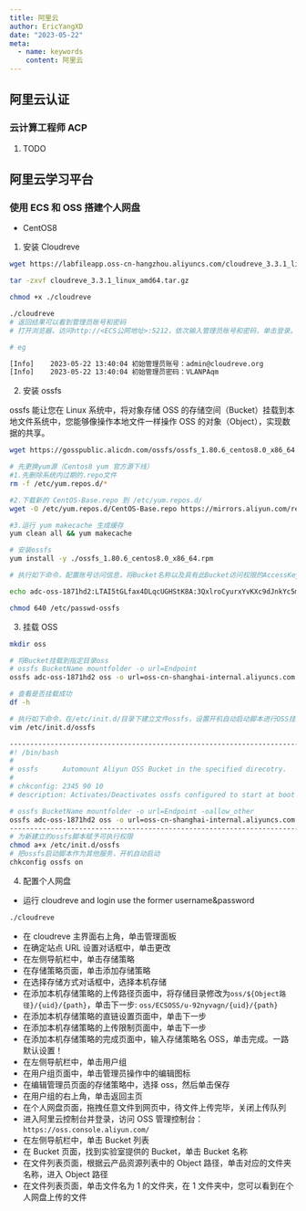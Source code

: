 ```yaml
---
title: 阿里云
author: EricYangXD
date: "2023-05-22"
meta:
  - name: keywords
    content: 阿里云
---
```


## 阿里云认证

### 云计算工程师 ACP

1. TODO

## 阿里云学习平台

### 使用 ECS 和 OSS 搭建个人网盘

- CentOS8

1. 安装 Cloudreve

```sh
wget https://labfileapp.oss-cn-hangzhou.aliyuncs.com/cloudreve_3.3.1_linux_amd64.tar.gz

tar -zxvf cloudreve_3.3.1_linux_amd64.tar.gz

chmod +x ./cloudreve

./cloudreve
# 返回结果可以看到管理员账号和密码
# 打开浏览器，访问http://<ECS公网地址>:5212，依次输入管理员账号和密码，单击登录。

# eg

[Info]    2023-05-22 13:40:04 初始管理员账号：admin@cloudreve.org
[Info]    2023-05-22 13:40:04 初始管理员密码：VLANPAqm
```

2. 安装 ossfs

ossfs 能让您在 Linux 系统中，将对象存储 OSS 的存储空间（Bucket）挂载到本地文件系统中，您能够像操作本地文件一样操作 OSS 的对象（Object），实现数据的共享。

```sh
wget https://gosspublic.alicdn.com/ossfs/ossfs_1.80.6_centos8.0_x86_64.rpm

# 先更换yum源（Centos8 yum 官方源下线）
#1.先删除系统内过期的.repo文件
rm -f /etc/yum.repos.d/*

#2.下载新的 CentOS-Base.repo 到 /etc/yum.repos.d/
wget -O /etc/yum.repos.d/CentOS-Base.repo https://mirrors.aliyun.com/repo/Centos-vault-8.5.2111.repo

#3.运行 yum makecache 生成缓存
yum clean all && yum makecache

# 安装ossfs
yum install -y ./ossfs_1.80.6_centos8.0_x86_64.rpm

# 执行如下命令，配置账号访问信息，将Bucket名称以及具有此Bucket访问权限的AccessKey ID和AccessKey Secret信息存放在/etc/passwd-ossfs文件中。

echo adc-oss-1871hd2:LTAI5tGLfax4DLqcUGHStK8A:3QxlroCyurxYvKXc9dJnkYc5mtmUEm > /etc/passwd-ossfs

chmod 640 /etc/passwd-ossfs
```

3. 挂载 OSS

```sh
mkdir oss

# 将Bucket挂载到指定目录oss
# ossfs BucketName mountfolder -o url=Endpoint
ossfs adc-oss-1871hd2 oss -o url=oss-cn-shanghai-internal.aliyuncs.com

# 查看是否挂载成功
df -h

# 执行如下命令，在/etc/init.d/目录下建立文件ossfs，设置开机自动启动脚本进行OSS挂载。
vim /etc/init.d/ossfs

-------------------------------------------------------------------------
#! /bin/bash
#
# ossfs      Automount Aliyun OSS Bucket in the specified direcotry.
#
# chkconfig: 2345 90 10
# description: Activates/Deactivates ossfs configured to start at boot time.

# ossfs BucketName mountfolder -o url=Endpoint -oallow_other
ossfs adc-oss-1871hd2 oss -o url=oss-cn-shanghai-internal.aliyuncs.com -oallow_other
-------------------------------------------------------------------------
# 为新建立的ossfs脚本赋予可执行权限
chmod a+x /etc/init.d/ossfs
# 把ossfs启动脚本作为其他服务，开机自动启动
chkconfig ossfs on
```

4. 配置个人网盘

- 运行 cloudreve and login use the former username&password

```sh
./cloudreve
```

- 在 cloudreve 主界面右上角，单击管理面板
- 在确定站点 URL 设置对话框中，单击更改
- 在左侧导航栏中，单击存储策略
- 在存储策略页面，单击添加存储策略
- 在选择存储方式对话框中，选择本机存储
- 在添加本机存储策略的上传路径页面中，将存储目录修改为`oss/${Object路径}/{uid}/{path}`，单击下一步: `oss/ECSOSS/u-92nyvagn/{uid}/{path}`
- 在添加本机存储策略的直链设置页面中，单击下一步
- 在添加本机存储策略的上传限制页面中，单击下一步
- 在添加本机存储策略的完成页面中，输入存储策略名 OSS，单击完成。一路默认设置！
- 在左侧导航栏中，单击用户组
- 在用户组页面中，单击管理员操作中的编辑图标
- 在编辑管理员页面的存储策略中，选择 oss，然后单击保存
- 在用户组的右上角，单击返回主页
- 在个人网盘页面，拖拽任意文件到网页中，待文件上传完毕，关闭上传队列
- 进入阿里云控制台并登录，访问 OSS 管理控制台：`https://oss.console.aliyun.com/`
- 在左侧导航栏中，单击 Bucket 列表
- 在 Bucket 页面，找到实验室提供的 Bucket，单击 Bucket 名称
- 在文件列表页面，根据云产品资源列表中的 Object 路径，单击对应的文件夹名称，进入 Object 路径
- 在文件列表页面，单击文件名为 1 的文件夹，在 1 文件夹中，您可以看到在个人网盘上传的文件
